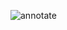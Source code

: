 ![annotate](https://github.com/pratapsdev11/automate_annotations/assets/109823056/5643276b-f6ff-4191-aca4-4dd668a72f1b)
